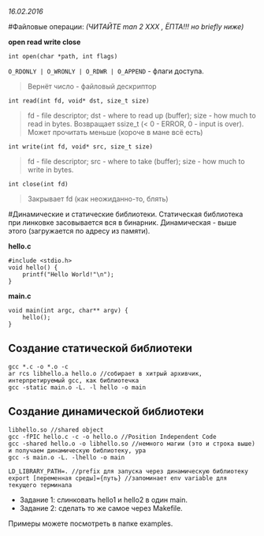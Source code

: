 *16.02.2016*

#Файловые операции:
*(ЧИТАЙТЕ man 2 XXX , ЁПТА!!! но briefly ниже)*

**open
read
write
close**

`int open(char *path, int flags)`

`O_RDONLY | O_WRONLY | O_RDWR | O_APPEND` - флаги доступа.

> Вернёт число - файловый дескриптор

`int read(int fd, void* dst, size_t size)`

> fd - file descriptor;
dst - where to read up (buffer);
size - how much to read in bytes.
Возвращает ssize_t (< 0 - ERROR, 0 - input is over).
Может прочитать меньше (короче в мане всё есть)

`int write(int fd, void* src, size_t size)`

> fd - file descriptor; src - where to take (buffer); size - how much to write in bytes.

`int close(int fd)` 

> Закрывает fd (как неожиданно-то, блять)

#Динамические и статические библиотеки.
Статическая библиотека при линковке засовывается вся в бинарник.
Динамическая - выше этого (загружается по адресу из памяти).

**hello.c**

```
#include <stdio.h>
void hello() {
	printf("Hello World!"\n");
}
```

**main.c**
```
void main(int argc, char** argv) {
	hello();
}
```

## Создание статической библиотеки
```
gcc *.c -o *.o -c
ar rcs libhello.a hello.o //собирает в хитрый архивчик, интерпретируемый gcc, как библиотечка
gcc -static main.o -L. -l hello -o main
```

## Создание динамической библиотеки
```
libhello.so //shared object
gcc -fPIC hello.c -c -o hello.o //Position Independent Code
gcc -shared hello.o -o libhello.so //немного магии (это и строка выше) и получаем динамическую библиотеку, ура
gcc -s main.o -L. -lhello -o main
```

```
LD_LIBRARY_PATH=. //prefix для запуска через динамическую библиотеку
export [переменная среды]={путь} //запоминает env variable для текущего терминала
```

* Задание 1: слинковать hello1 и hello2 в один main.
* Задание 2: сделать то же самое через Makefile.

Примеры можете посмотреть в папке examples.
